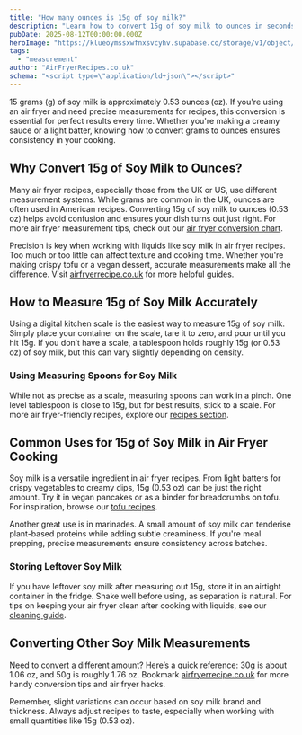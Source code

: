 ```yaml
---
title: "How many ounces is 15g of soy milk?"
description: "Learn how to convert 15g of soy milk to ounces in seconds. Perfect for air fryer recipes and precise measurements."
pubDate: 2025-08-12T00:00:00.000Z
heroImage: "https://klueoymssxwfnxsvcyhv.supabase.co/storage/v1/object/public/md/how-many-ounces-is-15g-of-soy-milk-6cc3d727.webp"
tags:
  - "measurement"
author: "AirFryerRecipes.co.uk"
schema: "<script type=\"application/ld+json\"></script>"
---
```


<p>15 grams (g) of soy milk is approximately 0.53 ounces (oz). If you're using an air fryer and need precise measurements for recipes, this conversion is essential for perfect results every time. Whether you're making a creamy sauce or a light batter, knowing how to convert grams to ounces ensures consistency in your cooking.</p>  

<h2>Why Convert 15g of Soy Milk to Ounces?</h2>  
<p>Many air fryer recipes, especially those from the UK or US, use different measurement systems. While grams are common in the UK, ounces are often used in American recipes. Converting 15g of soy milk to ounces (0.53 oz) helps avoid confusion and ensures your dish turns out just right. For more air fryer measurement tips, check out our <a href=https://www.airfryerrecipe.co.uk/air-fryer-conversion-chart>air fryer conversion chart</a>.</p>  
<p>Precision is key when working with liquids like soy milk in air fryer recipes. Too much or too little can affect texture and cooking time. Whether you're making crispy tofu or a vegan dessert, accurate measurements make all the difference. Visit <a href=https://www.airfryerrecipe.co.uk>airfryerrecipe.co.uk</a> for more helpful guides.</p>  

<h2>How to Measure 15g of Soy Milk Accurately</h2>  
<p>Using a digital kitchen scale is the easiest way to measure 15g of soy milk. Simply place your container on the scale, tare it to zero, and pour until you hit 15g. If you don’t have a scale, a tablespoon holds roughly 15g (or 0.53 oz) of soy milk, but this can vary slightly depending on density.</p>  

<h3>Using Measuring Spoons for Soy Milk</h3>  
<p>While not as precise as a scale, measuring spoons can work in a pinch. One level tablespoon is close to 15g, but for best results, stick to a scale. For more air fryer-friendly recipes, explore our <a href=https://www.airfryerrecipe.co.uk/recipes>recipes section</a>.</p>  

<h2>Common Uses for 15g of Soy Milk in Air Fryer Cooking</h2>  
<p>Soy milk is a versatile ingredient in air fryer recipes. From light batters for crispy vegetables to creamy dips, 15g (0.53 oz) can be just the right amount. Try it in vegan pancakes or as a binder for breadcrumbs on tofu. For inspiration, browse our <a href=https://www.airfryerrecipe.co.uk/recipe-category/tofu>tofu recipes</a>.</p>  
<p>Another great use is in marinades. A small amount of soy milk can tenderise plant-based proteins while adding subtle creaminess. If you're meal prepping, precise measurements ensure consistency across batches.</p>  

<h3>Storing Leftover Soy Milk</h3>  
<p>If you have leftover soy milk after measuring out 15g, store it in an airtight container in the fridge. Shake well before using, as separation is natural. For tips on keeping your air fryer clean after cooking with liquids, see our <a href=https://www.airfryerrecipe.co.uk/air-fryer-cleaner>cleaning guide</a>.</p>  

<h2>Converting Other Soy Milk Measurements</h2>  
<p>Need to convert a different amount? Here’s a quick reference: 30g is about 1.06 oz, and 50g is roughly 1.76 oz. Bookmark <a href=https://www.airfryerrecipe.co.uk>airfryerrecipe.co.uk</a> for more handy conversion tips and air fryer hacks.</p>  
<p>Remember, slight variations can occur based on soy milk brand and thickness. Always adjust recipes to taste, especially when working with small quantities like 15g (0.53 oz).</p>